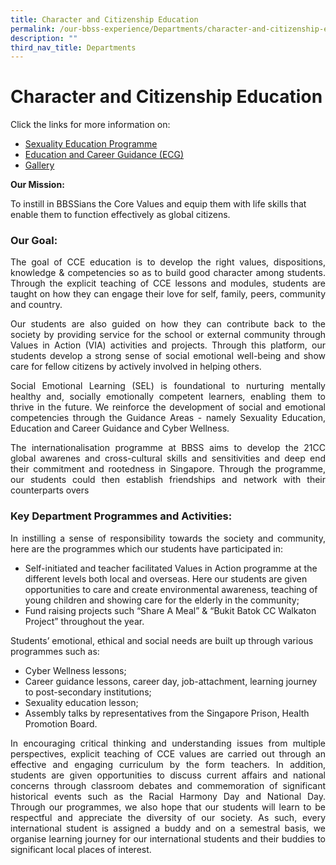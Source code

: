 ```yaml
---
title: Character and Citizenship Education
permalink: /our-bbss-experience/Departments/character-and-citizenship-education/
description: ""
third_nav_title: Departments
---
```

# Character and Citizenship Education

Click the links for more information on:

*   [Sexuality Education Programme](/cce/sexuality-education-programme/)
*   [Education and Career Guidance (ECG)](/cce/education-and-career-guidance-ecg/)
*   [Gallery](/cce/gallery)


**Our Mission:** 

To instill in BBSSians the Core Values and equip them with life skills that enable them to function effectively as global citizens.



### Our Goal:

<p style="text-align: justify;">The goal of CCE education is to develop the right values, dispositions, knowledge &amp; competencies so as to build good character among students. Through the explicit teaching of CCE lessons and modules, students are taught on how they can engage their love for self, family, peers, community and country.</p>

<p style="text-align: justify;">Our students are also guided on how they can contribute back to the society by providing service for the school or external community through Values in Action (VIA) activities and projects. Through this platform, our students develop a strong sense of social emotional well-being and show care for fellow citizens by actively involved in helping others.</p>

<p style="text-align: justify;">Social Emotional Learning (SEL) is foundational to nurturing mentally healthy and, socially emotionally competent learners, enabling them to thrive in the future. We reinforce the development of social and emotional competencies through the Guidance Areas - namely Sexuality Education, Education and Career Guidance and Cyber Wellness.</p>

<p style="text-align: justify;">The internationalisation programme at BBSS aims to develop the 21CC global awarenes and cross-cultural skills and sensitivities and deep end their commitment and rootedness in Singapore. Through the programme, our students could then establish friendships and network with their counterparts overs</p>


### Key Department Programmes and Activities:

<p style="text-align: justify;">In instilling a sense of responsibility towards the society and community, here are the programmes which our students have participated in:&nbsp;</p>

*   Self-initiated and teacher facilitated Values in Action programme at the different levels both local and overseas. Here our students are given opportunities to care and create environmental awareness, teaching of young children and showing care for the elderly in the community;
*   Fund raising projects such “Share A Meal” &amp; “Bukit Batok CC Walkaton Project” throughout the year.&nbsp;

Students’ emotional, ethical and social needs are built up through various programmes such as:  

*   Cyber Wellness lessons;
*   Career guidance lessons, career day, job-attachment, learning journey to post-secondary institutions;&nbsp;
*   Sexuality education lesson;&nbsp;
*   Assembly talks by representatives from the Singapore Prison, Health Promotion Board.&nbsp;  

<p style="text-align: justify;">In encouraging critical thinking and understanding issues from multiple perspectives, explicit teaching of CCE values are carried out through an effective and engaging curriculum by the form teachers. In addition, students are given opportunities to discuss current affairs and national concerns through classroom debates and commemoration of significant historical events such as the Racial Harmony Day and National Day. Through our programmes, we also hope that our students will learn to be respectful and appreciate the diversity of our society. As such, every international student is assigned a buddy and on a semestral basis, we organise learning journey for our international students and their buddies to significant local places of interest.</p>

